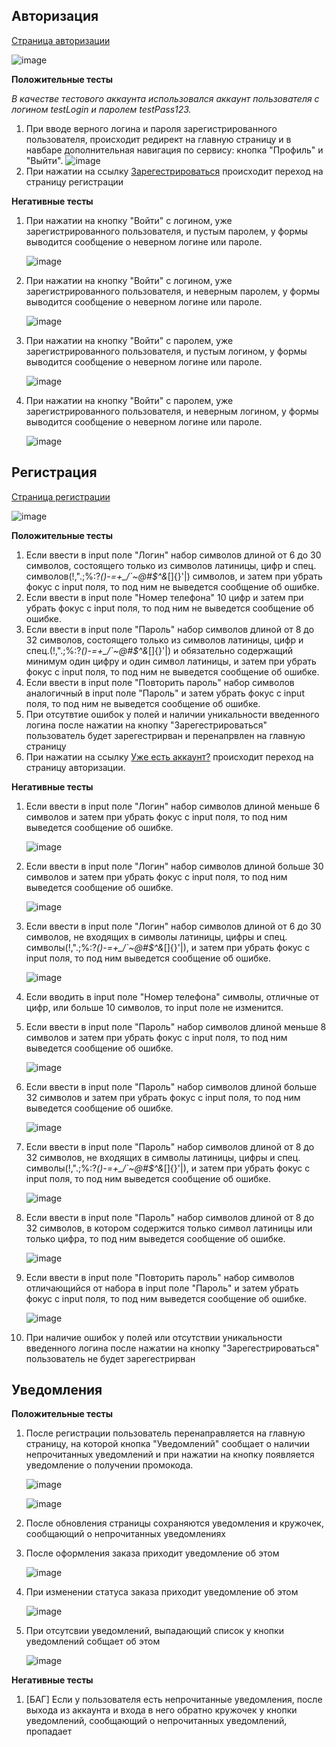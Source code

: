 ## Авторизация

[Страница авторизации]([https://zuzu-market.ru/login])

![image](https://github.com/khristina455/homework-1-spring-2024/assets/91967143/dc2a80ba-5b2e-48cf-a9a8-2c5464fce522)


**Положительные тесты**

_В качестве тестового аккаунта использовался аккаунт пользователя с логином testLogin и паролем testPass123._

1. При вводе верного логина и пароля зарегистрированного пользователя, происходит редирект на главную страницу и в навбаре дополнительная навигация по сервису: кнопка "Профиль" и "Выйти".
   ![image](https://github.com/khristina455/homework-1-spring-2024/assets/91967143/d3f15cb2-eacd-480b-8e97-002294e7b7d9)
2. При нажатии на ссылку [Зарегестрироваться]([https://zuzu-market.ru/signup]) происходит переход на страницу регистрации


**Негативные тесты**

1. При нажатии на кнопку "Войти" с логином, уже зарегистрированного пользователя, и пустым паролем, у формы выводится сообщение
   о неверном логине или пароле.
   
   ![image](https://github.com/khristina455/homework-1-spring-2024/assets/91967143/994dc567-43f7-46d4-8704-da8c24071a43)

3. При нажатии на кнопку "Войти" с логином, уже зарегистрированного пользователя, и неверным паролем, у формы выводится
   сообщение о неверном логине или пароле.
   
   ![image](https://github.com/khristina455/homework-1-spring-2024/assets/91967143/5ee50711-2dc8-4ff9-a7af-10e188e80562)

4. При нажатии на кнопку "Войти" с паролем, уже зарегистрированного пользователя, и пустым логином, у формы выводится сообщение
   о неверном логине или пароле.
   
   ![image](https://github.com/khristina455/homework-1-spring-2024/assets/91967143/c9f40f1d-2674-4183-899e-076d943d9167)

5. При нажатии на кнопку "Войти" с паролем, уже зарегистрированного пользователя, и неверным логином, у формы выводится
   сообщение о неверном логине или пароле.
   
   ![image](https://github.com/khristina455/homework-1-spring-2024/assets/91967143/621bf63b-bfcf-4440-aa18-a818f8cf0991)

## Регистрация

[Страница регистрации]([https://zuzu-market.ru/signup])

![image](https://github.com/khristina455/homework-1-spring-2024/assets/91967143/8dbcd623-ab43-41ea-9d0b-91f76f06925e)

**Положительные тесты**

1. Если ввести в input поле "Логин" набор символов длиной от 6 до 30 символов, состоящего только из символов латиницы, цифр и спец. символов(!,".;%:?*()-=+_\/`~@#$^&*[]{}'|) символов, и затем при убрать фокус с input поля, то под ним не выведется сообщение об ошибке.
2. Если ввести в input поле "Номер телефона" 10 цифр и затем при убрать фокус с input поля, то под ним не выведется сообщение об ошибке.
3. Если ввести в input поле "Пароль" набор символов длиной от 8 до 32 символов, состоящего только из символов латиницы, цифр и спец.(!,".;%:?*()-=+_\/`~@#$^&*[]{}'|) и обязательно содержащий минимум один цифру и один символ латиницы, и затем при убрать фокус с input поля, то под ним не выведется сообщение об ошибке.
4. Если ввести в input поле "Повторить пароль" набор символов аналогичный в input поле "Пароль" и затем убрать фокус с input поля, то под ним не выведется сообщение об ошибке.
5. При отсутвтие ошибок у полей и наличии уникальности введенного логина после нажатии на кнопку "Зарегестрироваться" пользователь будет зарегестрирван и перенапрвлен на главную страницу
6. При нажатии на ссылку [Уже есть аккаунт?]([https://zuzu-market.ru/login]) происходит переход на страницу авторизации.


**Негативные тесты**

1. Если ввести в input поле "Логин" набор символов длиной меньше 6 символов и затем при убрать фокус с input поля, то под ним выведется сообщение об ошибке.
   
   ![image](https://github.com/khristina455/homework-1-spring-2024/assets/91967143/616391d8-b4b2-463f-aeb5-37fbd91f51cf)


2. Если ввести в input поле "Логин" набор символов длиной больше 30 символов и затем при убрать фокус с input поля, то под ним выведется сообщение об ошибке.
   
   ![image](https://github.com/khristina455/homework-1-spring-2024/assets/91967143/b82fb3e2-893a-4b1e-b09e-2e457bdb535d)

3. Если ввести в input поле "Логин" набор символов длиной от 6 до 30 символов, не входящих в символы латиницы, цифры и спец. символы(!,".;%:?*()-=+_\/`~@#$^&*[]{}'|), и затем при убрать фокус с input поля, то под ним выведется сообщение об ошибке.
   
   ![image](https://github.com/khristina455/homework-1-spring-2024/assets/91967143/a1b2807f-8788-4a2c-9694-d07f96d538cb)

4. Если вводить в input поле "Номер телефона" символы, отличные от цифр, или больше 10 символов, то input поле не изменится.
5. Если ввести в input поле "Пароль" набор символов длиной меньше 8 символов и затем при убрать фокус с input поля, то под ним выведется сообщение об ошибке.
   
    ![image](https://github.com/khristina455/homework-1-spring-2024/assets/91967143/f00bfa25-b4fb-4e67-92e9-abeccc2e15fc)
   
6. Если ввести в input поле "Пароль" набор символов длиной больше 32 символов и затем при убрать фокус с input поля, то под ним выведется сообщение об ошибке.

    ![image](https://github.com/khristina455/homework-1-spring-2024/assets/91967143/fd2ad63f-5b2b-4ba3-acce-e1ad1df05764)

7. Если ввести в input поле "Пароль" набор символов длиной от 8 до 32 символов, не входящих в символы латиницы, цифры и спец. символы(!,".;%:?*()-=+_\/`~@#$^&*[]{}'|), и затем при убрать фокус с input поля, то под ним выведется сообщение об ошибке.
   
   ![image](https://github.com/khristina455/homework-1-spring-2024/assets/91967143/3d29ed3f-2a29-4ce5-8088-894dc593997c)
   
8. Если ввести в input поле "Пароль" набор символов длиной от 8 до 32 символов, в котором содержится только символ латиницы или только цифра, то под ним выведется сообщение об ошибке.

   ![image](https://github.com/khristina455/homework-1-spring-2024/assets/91967143/301dbc77-7da8-45c9-a16e-0ef31d0496e8)

9. Если ввести в input поле "Повторить пароль" набор символов отличающийся от набора в input поле "Пароль" и затем убрать фокус с input поля, то под ним выведется сообщение об ошибке.

    ![image](https://github.com/khristina455/homework-1-spring-2024/assets/91967143/2492939a-46c7-44ff-b72d-f1968f427cb0)

10. При наличие ошибок у полей или отсутствии уникальности введенного логина после нажатии на кнопку "Зарегестрироваться" пользователь не будет зарегестрирван

## Уведомления

**Положительные тесты**

1. После регистрации пользователь перенаправляется на главную страницу, на которой кнопка "Уведомлений" сообщает о наличии непрочитанных уведомлений и при нажатии на кнопку появляется уведомление о получении промокода.

   ![image](https://github.com/khristina455/homework-1-spring-2024/assets/91967143/22c2aae8-3364-46a1-a6b2-3964cdde7485)

   ![image](https://github.com/khristina455/homework-1-spring-2024/assets/91967143/cff4021a-dacd-462d-a631-a3738975de33)


2. После обновления страницы сохраняются уведомления и кружочек, сообщающий о непрочитанных уведомлениях
3. После оформления заказа приходит уведомление об этом

   ![image](https://github.com/khristina455/homework-1-spring-2024/assets/91967143/f1537430-d37b-4d86-898b-c33a207c68f2)

4. При изменении статуса заказа приходит уведомление об этом
   
   ![image](https://github.com/khristina455/homework-1-spring-2024/assets/91967143/93f72054-fe8b-4d20-adfc-9b15cef3906a)

5. При отсутсвии уведомлений, выпадающий список у кнопки уведомлений собщает об этом
   
   ![image](https://github.com/khristina455/homework-1-spring-2024/assets/91967143/bab91449-5d58-42cd-9538-22627c90c655)



**Негативные тесты**

1. [БАГ] Если у пользователя есть непрочитанные уведомления, после выхода из аккаунта и входа в него обратно кружочек у кнопки уведомлений, сообщающий о непрочитанных уведомлений, пропадает
   


   


  
  




